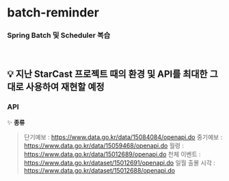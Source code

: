 # batch-reminder
### Spring Batch 및 Scheduler 복습

</br>

## 💡 지난 StarCast 프로젝트 때의 환경 및 API를 최대한 그대로 사용하여 재현할 예정

### API

✨ **종류**
> 단기예보 : https://www.data.go.kr/data/15084084/openapi.do
> 중기예보 : https://www.data.go.kr/data/15059468/openapi.do
> 월령 : https://www.data.go.kr/data/15012689/openapi.do
> 천체 이벤트 : https://www.data.go.kr/dataset/15012691/openapi.do
> 일월 출몰 시각 : https://www.data.go.kr/dataset/15012688/openapi.do
